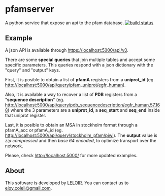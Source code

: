 # pfamserver

A python service that expose an api to the pfam database.
[![build status](https://github.com/ecolell/pfamserver/actions/workflows/backend.yml/badge.svg?branch=dev)](https://github.com/ecolell/pfamserver/commits/dev)


## Example

A json API is available through [https://localhost:5000/api/v0](http://localhost:5000/api/v0).

There are some **special queries** that join multiple tables and accept some specific parameters. This queries respond with a json dictionary with the "query" and "output" keys.

First, it is posible to obtain a list of **pfamA** registers from a **uniprot_id** (eg. [http://localhost:5000/api/query/pfam_uniprot/egfr_human](http://localhost:5000/api/query/pfam_uniprot/egfr_human)).

Also, it is available a way to recover a list of **PDB** registers from a "**sequence description**" (eg. [http://localhost:5000/api/query/pdb_sequencedescription/egfr_human,57,168](http://localhost:5000/api/query/pdb_sequencedescription/egfr_human,57,168)) where the 3 parameters are a **uniprot_id**, a **seq_start** and **seq_end** inside that uniprot register.

Last, it is posible to obtain an MSA in stockholm format through a pfamA_acc or pfamA_id (eg. [http://localhost:5000/api/query/stockholm_pfam/piwi](http://localhost:5000/api/query/stockholm_pfam/piwi)). The **output** value is *zip compressed* and then *base 64 encoded*, to optimize transport over the network.

Please, check [http://localhost:5000/](http://localhost:5000/) for more updated examples.

## About

This software is developed by [LELOIR](http://leloir.org.ar/). You can contact us to [eloy.colell@gmail.com](mailto:eloy.colell@gmail.com).
